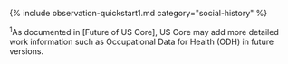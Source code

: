 
{% include observation-quickstart1.md category="social-history" %}

<span class="bg-success" markdown="1"><sup>1</sup>As documented in [Future of US Core], US Core may add more detailed work information such as Occupational Data for Health (ODH) in future versions.</span><!-- new-content -->
